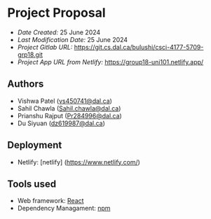 # Project Proposal
* *Date Created:* 25 June 2024
* *Last Modification Date:* 25 June 2024
* *Project Gitlab URL:* https://git.cs.dal.ca/bulushi/csci-4177-5709-grp18.git
* *Project App URL from Netlify:* https://group18-uni101.netlify.app/ 
 
## Authors
* Vishwa Patel (vs450741@dal.ca)
* Sahil Chawla (Sahil.chawla@dal.ca)
* Prianshu Rajput (Pr284996@dal.ca)
* Du Siyuan (dz619987@dal.ca)
 
## Deployment
* Netlify: [netlify] (https://www.netlify.com/)

## Tools used
* Web framework: [React](https://react.dev/)
* Dependency Managament: [npm](https://docs.npmjs.com/)